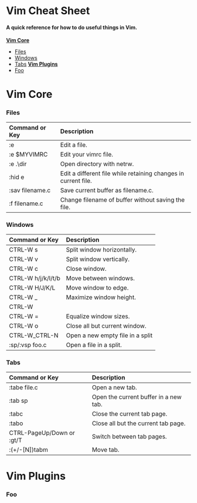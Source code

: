 # Vim Cheat Sheet
#### A quick reference for how to do useful things in Vim.

**[Vim Core](#vim-core)**
  * [Files](#files)
  * [Windows](#windows)
  * [Tabs](#tabs)
**[Vim Plugins](#vim-plugins)**
 * [Foo](#foo)

# Vim Core
### Files

| **Command or Key** | **Description** |
|:-------------------|:----------------|
| :e | Edit a file. |
| :e $MYVIMRC | Edit your vimrc file. |
| :e .\dir | Open directory with netrw. |
| :hid e | Edit a different file while retaining changes in current file. |
| :sav filename.c | Save current buffer as filename.c. |
| :f filename.c | Change filename of buffer without saving the file. |
  
### Windows

| **Command or Key** | **Description** |
|:-------------------|:----------------|
| CTRL-W s | Split window horizontally. |
| CTRL-W v | Split window vertically. |
| CTRL-W c | Close window. |
| CTRL-W h/j/k/l/t/b | Move between windows. |
| CTRL-W H/J/K/L | Move window to edge. |
| CTRL-W _ | Maximize window height. |
| CTRL-W | | Maximize window width. |
| CTRL-W = | Equalize window sizes. |
| CTRL-W o | Close all but current window. |
| CTRL-W\_CTRL-N | Open a new empty file in a split |
| :sp/:vsp foo.c | Open a file in a split. |
  
### Tabs

| **Command or Key** | **Description** |
|:-------------------|:----------------|
| :tabe file.c | Open a new tab. |
| :tab sp | Open the current buffer in a new tab. |
| :tabc | Close the current tab page. |
| :tabo | Close all but the current tab page. |
| CTRL-PageUp/Down or :gt/T | Switch between tab pages. |
| :(+/-[N])tabm | Move tab. |
  
  
# Vim Plugins
### Foo

